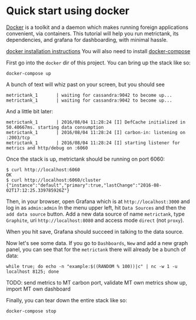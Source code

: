 # Quick start using docker

[Docker](docker.io) is a toolkit and a daemon which makes running foreign applications convenient, via containers.
This tutorial will help you run metrictank, its dependencies, and grafana for dashboarding, with minimal hassle.

[docker installation instructions](https://www.docker.com/products/overview)
You will also need to install [docker-compose](https://docs.docker.com/compose/)

First go into the `docker` dir of this project.
You can bring up the stack like so:

```
docker-compose up
```

A bunch of text will whiz past on your screen, but you should see

```
metrictank_1       | waiting for cassandra:9042 to become up...
metrictank_1       | waiting for cassandra:9042 to become up...
```

And a little bit later:

```
metrictank_1       | 2016/08/04 11:28:24 [I] DefCache initialized in 50.40667ms. starting data consumption
metrictank_1       | 2016/08/04 11:28:24 [I] carbon-in: listening on :2003/tcp
metrictank_1       | 2016/08/04 11:28:24 [I] starting listener for metrics and http/debug on :6060
```

Once the stack is up, metrictank should be running on port 6060:

```
$ curl http://localhost:6060
OK
$ curl http://localhost:6060/cluster
{"instance":"default","primary":true,"lastChange":"2016-08-02T17:12:25.339785926Z"}
```

Then, in your browser, open Grafana which is at `http://localhost:3000` and log in as `admin:admin`
In the menu upper left, hit `Data Sources` and then the `add data source` button.
Add a new data source of name `metrictank`, type `Graphite`, uri `http://localhost:8080` and access mode `direct` (not `proxy`).

When you hit save, Grafana should succeed in talking to the data source.

Now let's see some data.  If you go to `Dashboards`, `New` and add a new graph panel, you can see that for the `metrictank` there
will already be a bunch of data: 

```
while true; do echo -n "example:$((RANDOM % 100))|c" | nc -w 1 -u localhost 8125; done
```

TODO: send metrics to MT carbon port, validate MT own metrics show up, import MT own dashboard

Finally, you can tear down the entire stack like so:
```
docker-compose stop
```
